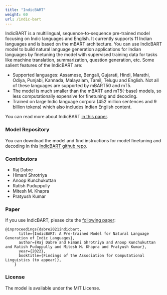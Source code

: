 ```yaml
---
title: "IndicBART"
weight: 60
url: /indic-bart
---
```


IndicBART is a multilingual,  sequence-to-sequence pre-trained model focusing on Indic languages and English. It currently supports 11 Indian languages and is based on the mBART architecture. You can use IndicBART model to build natural language generation applications for Indian languages by finetuning the model with supervised training data for tasks like machine translation, summarization, question generation, etc. Some salient features of the IndicBART are:

- Supported languages: Assamese, Bengali, Gujarati, Hindi, Marathi, Odiya, Punjabi, Kannada, Malayalam, Tamil, Telugu and English. Not all of these languages are supported by mBART50 and mT5.
- The model is much smaller than the mBART and mT5(-base) models, so less computationally expensive for finetuning and decoding.
- Trained on large Indic language corpora (452 million sentences and 9 billion tokens) which also includes Indian English content. 

You can read more about IndicBART [in this paper](https://arxiv.org/abs/2109.02903).

### Model Repository

You can download the model and find instructions for model finetuning and decoding in this [IndicBART github repo](https://github.com/AI4Bharat/indic-bart). 

### Contributors 

- Raj Dabre 
- Himani Shrotriya
- Anoop Kunchukuttan 
- Ratish Puduppully 
- Mitesh M. Khapra  
- Pratyush Kumar

### Paper


If you use IndicBART, please cite the [following paper](https://arxiv.org/abs/2109.02903):

```
@inproceedings{dabre2021indicbart,
      title={IndicBART: A Pre-trained Model for Natural Language Generation of Indic Languages}, 
      author={Raj Dabre and Himani Shrotriya and Anoop Kunchukuttan and Ratish Puduppully and Mitesh M. Khapra and Pratyush Kumar},
      year={2022},
      booktitle={Findings of the Association for Computational Linguistics (to appear)},
    }    
```   


### License

The model is available under the MIT License.
